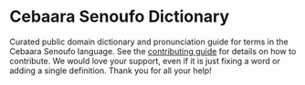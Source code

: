 
# Cebaara Senoufo Dictionary

Curated public domain dictionary and pronunciation guide for terms in the Cebaara Senoufo language. See the [contributing guide](https://github.com/drumworkteam/term/blob/make/.github/contributing.md) for details on how to contribute. We would love your support, even if it is just fixing a word or adding a single definition. Thank you for all your help!